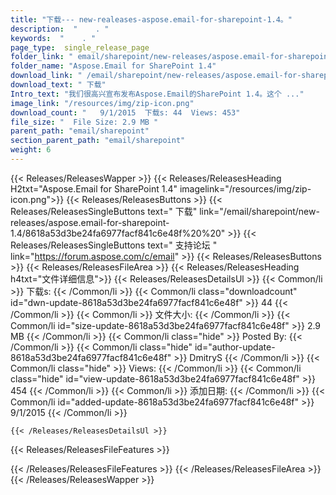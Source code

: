 ```yaml
---
title: "下载--- new-realeases-aspose.email-for-sharepoint-1.4。" 
description:  "    . " 
keywords:  "    . " 
page_type:  single_release_page
folder_link: " email/sharepoint/new-releases/aspose.email-for-sharepoint-1.4/"
folder_name: "Aspose.Email for SharePoint 1.4"
download_link: " /email/sharepoint/new-releases/aspose.email-for-sharepoint-1.4/8618a53d3be24fa6977facf841c6e48f"
download_text: " 下载"
Intro_text: "我们很高兴宣布发布Aspose.Email的SharePoint 1.4。这个 ..."
image_link: "/resources/img/zip-icon.png"
download_count: "   9/1/2015  下载s: 44  Views: 453"
file_size: "  File Size: 2.9 MB "
parent_path: "email/sharepoint"
section_parent_path: "email/sharepoint"
weight: 6
---
```


{{< Releases/ReleasesWapper >}}
  {{< Releases/ReleasesHeading H2txt="Aspose.Email for SharePoint 1.4" imagelink="/resources/img/zip-icon.png">}}
  {{< Releases/ReleasesButtons >}}
    {{< Releases/ReleasesSingleButtons text=" 下载" link="/email/sharepoint/new-releases/aspose.email-for-sharepoint-1.4/8618a53d3be24fa6977facf841c6e48f%20%20" >}}
    {{< Releases/ReleasesSingleButtons text=" 支持论坛 " link="https://forum.aspose.com/c/email" >}}
  {{< Releases/ReleasesButtons >}}
  {{< Releases/ReleasesFileArea >}}
    {{< Releases/ReleasesHeading h4txt="文件详细信息">}}
    {{< Releases/ReleasesDetailsUl >}}
            {{< Common/li  >}} 下载s: {{< /Common/li >}} 
      {{< Common/li class="downloadcount" id="dwn-update-8618a53d3be24fa6977facf841c6e48f" >}} 44 {{< /Common/li >}} 
      {{< Common/li  >}} 文件大小: {{< /Common/li >}} 
      {{< Common/li id="size-update-8618a53d3be24fa6977facf841c6e48f" >}} 2.9 MB {{< /Common/li >}} 
      {{< Common/li  class="hide" >}} Posted By: {{< /Common/li >}} 
      {{< Common/li class="hide" id="author-update-8618a53d3be24fa6977facf841c6e48f" >}} DmitryS {{< /Common/li >}} 
      {{< Common/li class="hide"  >}} Views: {{< /Common/li >}} 
      {{< Common/li class="hide" id="view-update-8618a53d3be24fa6977facf841c6e48f" >}} 454 {{< /Common/li >}} 
      {{< Common/li  >}} 添加日期: {{< /Common/li >}} 
      {{< Common/li id="added-update-8618a53d3be24fa6977facf841c6e48f" >}} 9/1/2015 {{< /Common/li >}} 

    {{< /Releases/ReleasesDetailsUl >}}

  {{< Releases/ReleasesFileFeatures >}}
      
  {{< /Releases/ReleasesFileFeatures >}}
 {{< /Releases/ReleasesFileArea >}}
{{< /Releases/ReleasesWapper >}}


